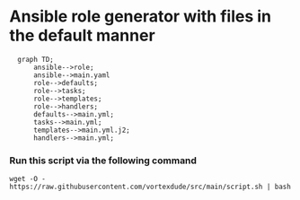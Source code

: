 # Ansible role generator with files in the default manner
```mermaid
  graph TD;
      ansible-->role;
      ansible-->main.yaml
      role-->defaults;
      role-->tasks;
      role-->templates;
      role-->handlers;
      defaults-->main.yml;
      tasks-->main.yml;
      templates-->main.yml.j2;
      handlers-->main.yml;
```



### Run this script via the following command

```
wget -O - https://raw.githubusercontent.com/vortexdude/src/main/script.sh | bash

```
